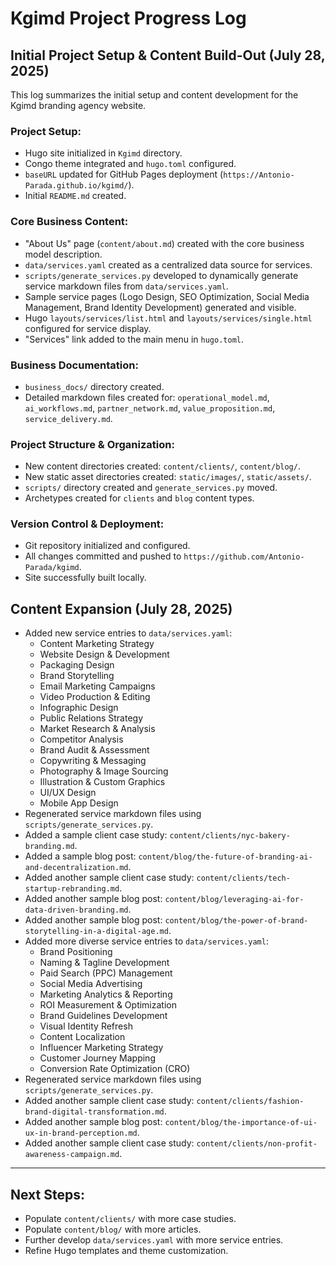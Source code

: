 # Kgimd Project Progress Log

## Initial Project Setup & Content Build-Out (July 28, 2025)

This log summarizes the initial setup and content development for the Kgimd branding agency website.

### Project Setup:
*   Hugo site initialized in `Kgimd` directory.
*   Congo theme integrated and `hugo.toml` configured.
*   `baseURL` updated for GitHub Pages deployment (`https://Antonio-Parada.github.io/kgimd/`).
*   Initial `README.md` created.

### Core Business Content:
*   "About Us" page (`content/about.md`) created with the core business model description.
*   `data/services.yaml` created as a centralized data source for services.
*   `scripts/generate_services.py` developed to dynamically generate service markdown files from `data/services.yaml`.
*   Sample service pages (Logo Design, SEO Optimization, Social Media Management, Brand Identity Development) generated and visible.
*   Hugo `layouts/services/list.html` and `layouts/services/single.html` configured for service display.
*   "Services" link added to the main menu in `hugo.toml`.

### Business Documentation:
*   `business_docs/` directory created.
*   Detailed markdown files created for: `operational_model.md`, `ai_workflows.md`, `partner_network.md`, `value_proposition.md`, `service_delivery.md`.

### Project Structure & Organization:
*   New content directories created: `content/clients/`, `content/blog/`.
*   New static asset directories created: `static/images/`, `static/assets/`.
*   `scripts/` directory created and `generate_services.py` moved.
*   Archetypes created for `clients` and `blog` content types.

### Version Control & Deployment:
*   Git repository initialized and configured.
*   All changes committed and pushed to `https://github.com/Antonio-Parada/kgimd`.
*   Site successfully built locally.

## Content Expansion (July 28, 2025)

*   Added new service entries to `data/services.yaml`:
    *   Content Marketing Strategy
    *   Website Design & Development
    *   Packaging Design
    *   Brand Storytelling
    *   Email Marketing Campaigns
    *   Video Production & Editing
    *   Infographic Design
    *   Public Relations Strategy
    *   Market Research & Analysis
    *   Competitor Analysis
    *   Brand Audit & Assessment
    *   Copywriting & Messaging
    *   Photography & Image Sourcing
    *   Illustration & Custom Graphics
    *   UI/UX Design
    *   Mobile App Design
*   Regenerated service markdown files using `scripts/generate_services.py`.
*   Added a sample client case study: `content/clients/nyc-bakery-branding.md`.
*   Added a sample blog post: `content/blog/the-future-of-branding-ai-and-decentralization.md`.
*   Added another sample client case study: `content/clients/tech-startup-rebranding.md`.
*   Added another sample blog post: `content/blog/leveraging-ai-for-data-driven-branding.md`.
*   Added another sample blog post: `content/blog/the-power-of-brand-storytelling-in-a-digital-age.md`.
*   Added more diverse service entries to `data/services.yaml`:
    *   Brand Positioning
    *   Naming & Tagline Development
    *   Paid Search (PPC) Management
    *   Social Media Advertising
    *   Marketing Analytics & Reporting
    *   ROI Measurement & Optimization
    *   Brand Guidelines Development
    *   Visual Identity Refresh
    *   Content Localization
    *   Influencer Marketing Strategy
    *   Customer Journey Mapping
    *   Conversion Rate Optimization (CRO)
*   Regenerated service markdown files using `scripts/generate_services.py`.
*   Added another sample client case study: `content/clients/fashion-brand-digital-transformation.md`.
*   Added another sample blog post: `content/blog/the-importance-of-ui-ux-in-brand-perception.md`.
*   Added another sample client case study: `content/clients/non-profit-awareness-campaign.md`.

---

## Next Steps:

*   Populate `content/clients/` with more case studies.
*   Populate `content/blog/` with more articles.
*   Further develop `data/services.yaml` with more service entries.
*   Refine Hugo templates and theme customization.